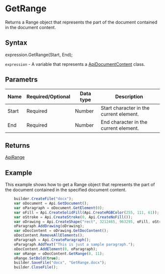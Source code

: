 # GetRange

Returns a Range object that represents the part of the document contained in the document content.

## Syntax

expression.GetRange(Start, End);

`expression` - A variable that represents a [ApiDocumentContent](../ApiDocumentContent.md) class.

## Parametrs

| **Name** | **Required/Optional** | **Data type** | **Description** |
| ------------- | ------------- | ------------- | ------------- |
| Start | Required | Number | Start character in the current element. |
| End | Required | Number | End character in the current element. |

## Returns

[ApiRange](../../ApiRange/ApiRange.md)

## Example

This example shows how to get a Range object that represents the part of the document contained in the specified document content.

```javascript
	builder.CreateFile("docx");
	var oDocument = Api.GetDocument();
	var oParagraph = oDocument.GetElement(0);
	var oFill = Api.CreateSolidFill(Api.CreateRGBColor(255, 111, 61));
	var oStroke = Api.CreateStroke(0, Api.CreateNoFill());
	var oDrawing = Api.CreateShape("rect", 3212465, 963295, oFill, oStroke);
	oParagraph.AddDrawing(oDrawing);
	var oDocContent = oDrawing.GetDocContent();
	oDocContent.RemoveAllElements();
	oParagraph = Api.CreateParagraph();
	oParagraph.AddText("This is just a sample paragraph.");
	oDocContent.AddElement(0, oParagraph);
	var oRange = oDocContent.GetRange(8, 11);
	oRange.SetBold(true);
	builder.SaveFile("docx", "GetRange.docx");
	builder.CloseFile();
```